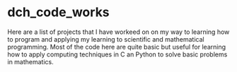 # dch_code_works

Here are a list of projects that I have workeed on on my way to learning how to program and applying my learning to scientific and mathematical programming. Most of the code here are quite basic but useful for learning how to apply computing techniques in C an Python to solve basic problems in mathematics.
